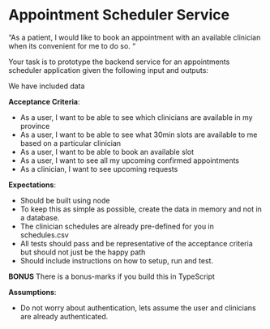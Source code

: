 # Appointment Scheduler Service
“As a patient, I would like to book an appointment with an available clinician when its convenient for me to do so. “

Your task is to prototype the backend service for an appointments scheduler application given the following input and outputs:

We have included data 

**Acceptance Criteria**:
* As a user, I want to be able to see which clinicians are available in my province
* As a user, I want to be able to see what 30min slots are available to me based on a particular clinician
* As a user, I want to be able to book an available slot
* As a user, I want to see all my upcoming confirmed appointments
* As a clinician, I want to see upcoming requests

**Expectations**:
* Should be built using node
* To keep this as simple as possible, create the data in memory and not in a database.
* The clinician schedules are already pre-defined for you in schedules.csv
* All tests should pass and be representative of the acceptance criteria but should not just be the happy path
* Should include instructions on how to setup, run and test.

**BONUS**
There is a bonus-marks if you build this in TypeScript

**Assumptions**:
* Do not worry about authentication, lets assume the user and clinicians are already authenticated.
